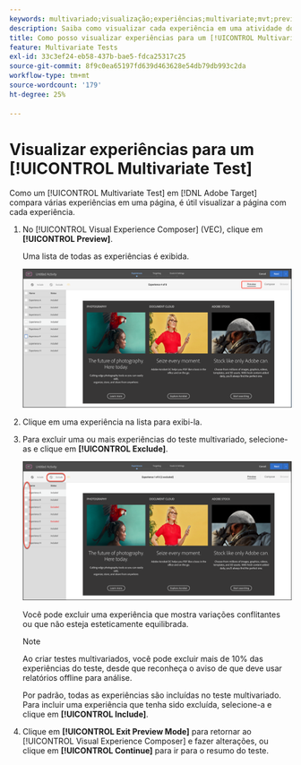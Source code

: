 ```yaml
---
keywords: multivariado;visualização;experiências;multivariate;mvt;preview;experience
description: Saiba como visualizar cada experiência em uma atividade do [!UICONTROL Multivariate Test] (MVT) no  [!DNL Adobe Target] usando o [!UICONTROL Visual Experience Composer] (VEC).
title: Como posso visualizar experiências para um [!UICONTROL Multivariate Test] (MVT)?
feature: Multivariate Tests
exl-id: 33c3ef24-eb58-437b-bae5-fdca25317c25
source-git-commit: 8f9c0ea65197fd639d463628e54db79db993c2da
workflow-type: tm+mt
source-wordcount: '179'
ht-degree: 25%

---
```


# Visualizar experiências para um [!UICONTROL Multivariate Test]

Como um [!UICONTROL Multivariate Test] em [!DNL Adobe Target] compara várias experiências em uma página, é útil visualizar a página com cada experiência.

1. No [!UICONTROL Visual Experience Composer] (VEC), clique em **[!UICONTROL Preview]**.

   Uma lista de todas as experiências é exibida.

   ![visualizar imagem](assets/preview.png)

1. Clique em uma experiência na lista para exibi-la.

1. Para excluir uma ou mais experiências do teste multivariado, selecione-as e clique em **[!UICONTROL Exclude]**.

   ![Excluir experiências](/help/main/c-activities/c-multivariate-testing/t-create-multivariate-test/assets/preview-mvt-exclude.png)

   Você pode excluir uma experiência que mostra variações conflitantes ou que não esteja esteticamente equilibrada.

   >[!NOTE]
   >
   >Ao criar testes multivariados, você pode excluir mais de 10% das experiências do teste, desde que reconheça o aviso de que deve usar relatórios offline para análise.

   Por padrão, todas as experiências são incluídas no teste multivariado. Para incluir uma experiência que tenha sido excluída, selecione-a e clique em **[!UICONTROL Include]**.

1. Clique em **[!UICONTROL Exit Preview Mode]** para retornar ao [!UICONTROL Visual Experience Composer] e fazer alterações, ou clique em **[!UICONTROL Continue]** para ir para o resumo do teste.
